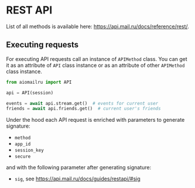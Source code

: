 # REST API

List of all methods is available here: https://api.mail.ru/docs/reference/rest/.

## Executing requests

For executing API requests call an instance of `APIMethod` class.
You can get it as an attribute of `API` class instance or
as an attribute of other `APIMethod` class instance.

```python
from aiomailru import API

api = API(session)

events = await api.stream.get()  # events for current user
friends = await api.friends.get()  # current user's friends
```

Under the hood each API request is enriched with parameters to generate signature:

* `method`
* `app_id`
* `session_key`
* `secure`

and with the following parameter after generating signature:

* `sig`, see https://api.mail.ru/docs/guides/restapi/#sig
